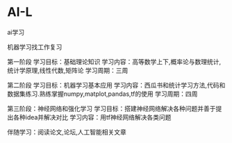 # AI-L
ai学习

机器学习找工作复习

第一阶段
学习目标：基础理论知识
学习内容：高等数学上下,概率论与数理统计,统计学原理,线性代数,矩阵论
学习周期：三周

第二阶段
学习目标：机器学习基本应用
学习内容：西瓜书和统计学习方法,代码和数据集练习.熟练掌握numpy,matplot,pandas,tf的使用
学习周期：四周


第三阶段：神经网络和强化学习
学习目标：搭建神经网络解决各种问题并善于提出各种idea并解决对比
学习内容：用tf神经网络解决各类问题

伴随学习：阅读论文,论坛,人工智能相关文章

